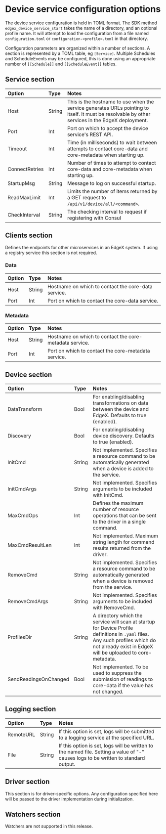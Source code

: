 # Device service configuration options

The device service configuration is held in TOML format. The SDK method `edgex_device_service_start` takes the name of a directory, and an optional profile name. It will attempt to load the configuration from a file named `configuration.toml` or `configuration-<profile>.toml` in that directory.

Configuration parameters are organized within a number of sections. A section is represented by a TOML table, eg `[Service]`. Multiple Schedules and ScheduleEvents may be configured, this is done using an appropriate number of `[[Schedule]]` and `[[ScheduleEvent]]` tables.

## Service section

Option | Type | Notes
:--- | :--- | :---
Host | String | This is the hostname to use when the service generates URLs pointing to itself. It must be resolvable by other services in the EdgeX deployment.
Port | Int | Port on which to accept the device service's REST API.
Timeout | Int | Time (in milliseconds) to wait between attempts to contact core-data and core-metadata when starting up.
ConnectRetries | Int | Number of times to attempt to contact core-data and core-metadata when starting up.
StartupMsg | String | Message to log on successful startup.
ReadMaxLimit | Int | Limits the number of items returned by a GET request to `/api/v1/device/all/<command>`.
CheckInterval | String | The checking interval to request if registering with Consul

## Clients section

Defines the endpoints for other microservices in an EdgeX system. If using a
registry service this section is not required.

### Data

Option | Type | Notes
:--- | :--- | :---
Host | String | Hostname on which to contact the core-data service.
Port | Int | Port on which to contact the core-data service.

### Metadata

Option | Type | Notes
:--- | :--- | :---
Host | String | Hostname on which to contact the core-metadata service.
Port | Int | Port on which to contact the core-metadata service.

## Device section

Option | Type | Notes
:--- | :--- | :---
DataTransform | Bool | For enabling/disabling transformations on data between the device and EdgeX. Defaults to true (enabled).
Discovery | Bool | For enabling/disabling device discovery. Defaults to true (enabled).
InitCmd | String | Not implemented. Specifies a resource command to be automatically generated when a device is added to the service.
InitCmdArgs | String | Not implemented. Specifies arguments to be included with InitCmd.
MaxCmdOps | Int | Defines the maximum number of resource operations that can be sent to the driver in a single command.
MaxCmdResultLen | Int | Not implemented. Maximum string length for command results returned from the driver.
RemoveCmd | String | Not implemented. Specifies a resource command to be automatically generated when a device is removed from the service.
RemoveCmdArgs | String | Not implemented. Specifies arguments to be included with RemoveCmd.
ProfilesDir | String | A directory which the service will scan at startup for Device Profile definitions in `.yaml` files. Any such profiles which do not already exist in EdgeX will be uploaded to core-metadata.
SendReadingsOnChanged | Bool | Not implemented. To be used to suppress the submission of readings to core-data if the value has not changed.

## Logging section

Option | Type | Notes
:--- | :--- | :---
RemoteURL | String | If this option is set, logs will be submitted to a logging service at the specified URL.
File | String | If this option is set, logs will be written to the named file. Setting a value of "-" causes logs to be written to standard output.

## Driver section

This section is for driver-specific options. Any configuration specified here will be passed to the driver implementation during initialization.

## Watchers section

Watchers are not supported in this release.
